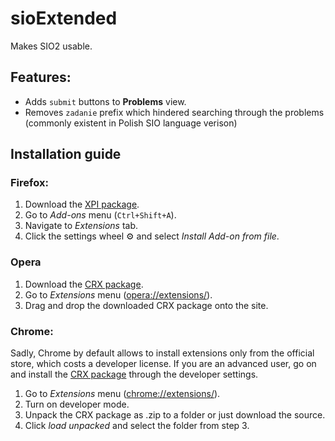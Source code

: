 # sioExtended
Makes SIO2 usable.

## Features:
* Adds `submit` buttons to **Problems** view.
* Removes `zadanie` prefix which hindered searching through the problems (commonly existent in Polish SIO language verison)

## Installation guide
### Firefox:
1. Download the [XPI package](https://github.com/pitek1/sioExtended/raw/master/sioextended.xpi).
2. Go to *Add-ons* menu (`Ctrl+Shift+A`).
3. Navigate to *Extensions* tab.
4. Click the settings wheel ⚙ and select *Install Add-on from file*.

### Opera
1. Download the [CRX package](https://github.com/pitek1/sioExtended/raw/master/sioextended.crx).
2. Go to *Extensions* menu (<opera://extensions/>).
3. Drag and drop the downloaded CRX package onto the site.

### Chrome:
Sadly, Chrome by default allows to install extensions only from the official store, which costs a developer license.
If you are an advanced user, go on and install the [CRX package](https://github.com/pitek1/sioExtended/raw/master/sioextended.crx) through the developer settings.
1. Go to *Extensions* menu (<chrome://extensions/>).
2. Turn on developer mode.
3. Unpack the CRX package as .zip to a folder or just download the source.
4. Click *load unpacked* and select the folder from step 3.